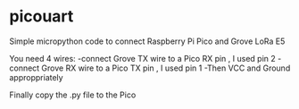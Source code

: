 # picouart
Simple micropython code to connect Raspberry Pi Pico and Grove LoRa E5

You need 4 wires:
-connect Grove TX wire to a Pico RX pin , I used pin 2
-connect Grove RX wire to a Pico TX pin , I used pin 1
-Then VCC and Ground approppriately

Finally copy the .py file to the Pico
